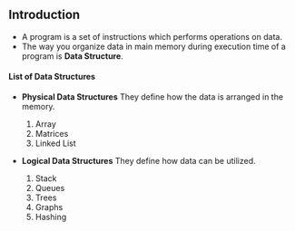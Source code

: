 ## Introduction

- A program is a set of instructions which performs operations on data.
- The way you organize data in main memory during execution time of a program is **Data Structure**. 

#### List of Data Structures

- **Physical Data Structures**
  They define how the data is arranged in the memory.
  1. Array
  2. Matrices
  3. Linked List
  
- **Logical Data Structures**
  They define how data can be utilized.
  1. Stack
  2. Queues
  3. Trees 
  4. Graphs
  5. Hashing
  